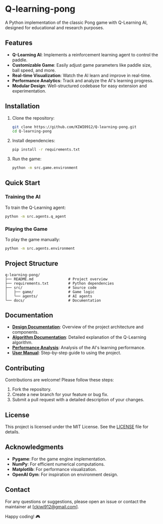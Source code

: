 # Q-learning-pong

A Python implementation of the classic Pong game with Q-Learning AI, designed for educational and research purposes.

## Features
- **Q-Learning AI**: Implements a reinforcement learning agent to control the paddle.
- **Customizable Game**: Easily adjust game parameters like paddle size, ball speed, and more.
- **Real-time Visualization**: Watch the AI learn and improve in real-time.
- **Performance Analytics**: Track and analyze the AI's learning progress.
- **Modular Design**: Well-structured codebase for easy extension and experimentation.

## Installation

1. Clone the repository:
   ```bash
   git clone https://github.com/KIWI0912/Q-learning-pong.git
   cd Q-learning-pong
   ```

2. Install dependencies:
   ```bash
   pip install -r requirements.txt
   ```

3. Run the game:
   ```bash
   python -m src.game.environment
   ```

## Quick Start

### Training the AI
To train the Q-Learning agent:
```bash
python -m src.agents.q_agent
```

### Playing the Game
To play the game manually:
```bash
python -m src.agents.environment
```

## Project Structure

```
q-learning-pong/
├── README.md                # Project overview
├── requirements.txt         # Python dependencies
├── src/                     # Source code
│   ├── game/                # Game logic
│   └── agents/              # AI agents
└── docs/                    # Documentation
```

## Documentation
- **[Design Documentation](docs/design_doc.md)**: Overview of the project architecture and components.
- **[Algorithm Documentation](docs/algorithm_doc.md)**: Detailed explanation of the Q-Learning algorithm.
- **[Performance Analysis](docs/performance_analysis.md)**: Analysis of the AI's learning performance.
- **[User Manual](docs/user_manual.md)**: Step-by-step guide to using the project.

## Contributing
Contributions are welcome! Please follow these steps:
1. Fork the repository.
2. Create a new branch for your feature or bug fix.
3. Submit a pull request with a detailed description of your changes.

## License
This project is licensed under the MIT License. See the [LICENSE](LICENSE) file for details.

## Acknowledgments
- **Pygame**: For the game engine implementation.
- **NumPy**: For efficient numerical computations.
- **Matplotlib**: For performance visualization.
- **OpenAI Gym**: For inspiration on environment design.

## Contact
For any questions or suggestions, please open an issue or contact the maintainer at [ckiwi912@gmail.com].



Happy coding! 🎮
